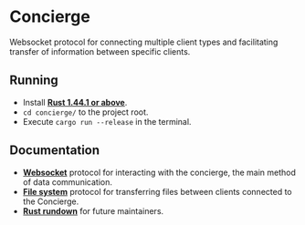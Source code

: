 # Concierge
Websocket protocol for connecting multiple client types and facilitating transfer of information between specific clients.

## Running
* Install [**Rust 1.44.1 or above**](https://www.rust-lang.org/).
* `cd concierge/` to the project root.
* Execute `cargo run --release` in the terminal.

## Documentation
* [**Websocket**](./PAYLOAD.md) protocol for interacting with the concierge, the main method of data communication.
* [**File system**](./FILESYSTEM.md) protocol for transferring files between clients connected to the Concierge.
* [**Rust rundown**](./RUST.md) for future maintainers.